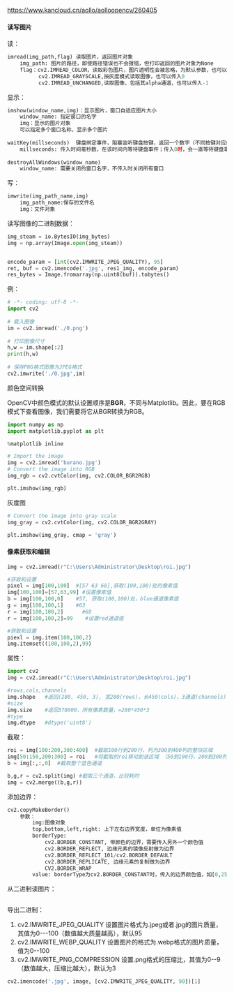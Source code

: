  

https://www.kancloud.cn/aollo/aolloopencv/260405



#### 读写图片

读：

```python
imread(img_path,flag) 读取图片，返回图片对象
    img_path: 图片的路径，即使路径错误也不会报错，但打印返回的图片对象为None
    flag：cv2.IMREAD_COLOR，读取彩色图片，图片透明性会被忽略，为默认参数，也可以传入1
          cv2.IMREAD_GRAYSCALE,按灰度模式读取图像，也可以传入0
          cv2.IMREAD_UNCHANGED,读取图像，包括其alpha通道，也可以传入-1
```



显示：

```python
imshow(window_name,img)：显示图片，窗口自适应图片大小
    window_name: 指定窗口的名字
    img：显示的图片对象
    可以指定多个窗口名称，显示多个图片
    
waitKey(millseconds)  键盘绑定事件，阻塞监听键盘按键，返回一个数字（不同按键对应的数字不同）
    millseconds: 传入时间毫秒数，在该时间内等待键盘事件；传入0时，会一直等待键盘事件
    
destroyAllWindows(window_name) 
    window_name: 需要关闭的窗口名字，不传入时关闭所有窗口
```



写：

```python
imwrite(img_path_name,img)
    img_path_name:保存的文件名
    img：文件对象
```



读写图像的二进制数据：

```python
img_steam = io.BytesIO(img_bytes)
img = np.array(Image.open(img_steam))


encode_param = [int(cv2.IMWRITE_JPEG_QUALITY), 95]
ret, buf = cv2.imencode('.jpg', res1_img, encode_param)
res_bytes = Image.fromarray(np.uint8(buf)).tobytes()
```





例：

```python 
# -*- coding: utf-8 -*-  
import cv2
 
# 载入图像
im = cv2.imread('./0.png')
 
# 打印图像尺寸
h,w = im.shape[:2]
print(h,w)
 
# 保存PNG格式图像为JPEG格式
cv2.imwrite('./0.jpg',im)
```



颜色空间转换



OpenCV中颜色模式的默认设置顺序是**BGR**，不同与Matplotlib。因此，要在RGB模式下查看图像，我们需要将它从BGR转换为RGB。

```python
import numpy as np
import matplotlib.pyplot as plt

%matplotlib inline

# Import the image
img = cv2.imread('burano.jpg')
# Convert the image into RGB
img_rgb = cv2.cvtColor(img, cv2.COLOR_BGR2RGB)

plt.imshow(img_rgb)
```

灰度图

```python
# Convert the image into gray scale
img_gray = cv2.cvtColor(img, cv2.COLOR_BGR2GRAY)

plt.imshow(img_gray, cmap = 'gray')
```





#### 像素获取和编辑

```python
img = cv2.imread(r"C:\Users\Administrator\Desktop\roi.jpg")

#获取和设置
pixel = img[100,100]  #[57 63 68],获取(100,100)处的像素值
img[100,100]=[57,63,99] #设置像素值
b = img[100,100,0]    #57, 获取(100,100)处，blue通道像素值
g = img[100,100,1]    #63
r = img[100,100,2]      #68
r = img[100,100,2]=99    #设置red通道值

#获取和设置
piexl = img.item(100,100,2)
img.itemset((100,100,2),99)
```



属性：

```python
import cv2
img = cv2.imread(r"C:\Users\Administrator\Desktop\roi.jpg")

#rows,cols,channels
img.shape   #返回(280, 450, 3), 宽280(rows)，长450(cols)，3通道(channels)
#size
img.size    #返回378000，所有像素数量，=280*450*3
#type
img.dtype   #dtype('uint8')
```



截取：

```python
roi = img[100:200,300:400]  #截取100行到200行，列为300到400列的整块区域
img[50:150,200:300] = roi   #将截取的roi移动到该区域 （50到100行，200到300列）
b = img[:,:,0]  #截取整个蓝色通道

b,g,r = cv2.split(img) #截取三个通道，比较耗时
img = cv2.merge((b,g,r))
```



添加边界：

```python
cv2.copyMakeBorder()
    参数：
        img:图像对象
        top,bottom,left,right: 上下左右边界宽度，单位为像素值
        borderType:
            cv2.BORDER_CONSTANT, 带颜色的边界，需要传入另外一个颜色值
            cv2.BORDER_REFLECT, 边缘元素的镜像反射做为边界
            cv2.BORDER_REFLECT_101/cv2.BORDER_DEFAULT
            cv2.BORDER_REPLICATE, 边缘元素的复制做为边界
            CV2.BORDER_WRAP
        value: borderType为cv2.BORDER_CONSTANT时，传入的边界颜色值，如[0,255,0]
```



从二进制读图片：

```python

```



导出二进制：

1. cv2.IMWRITE_JPEG_QUALITY 设置图片格式为.jpeg或者.jpg的图片质量，其值为0---100（数值越大质量越高），默认95
2.  cv2.IMWRITE_WEBP_QUALITY 设置图片的格式为.webp格式的图片质量，值为0--100
3.  cv2.IMWRITE_PNG_COMPRESSION 设置.png格式的压缩比，其值为0--9（数值越大，压缩比越大），默认为3

```python
cv2.imencode('.jpg', image, [cv2.IMWRITE_JPEG_QUALITY, 90])[1] 
```



